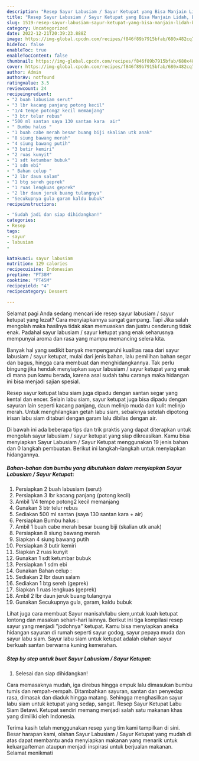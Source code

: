 ```yaml
---
description: "Resep Sayur Labusiam / Sayur Ketupat yang Bisa Manjain Lidah, Buat Buka Puasa}"
title: "Resep Sayur Labusiam / Sayur Ketupat yang Bisa Manjain Lidah, Buat Buka Puasa}"
slug: 1519-resep-sayur-labusiam-sayur-ketupat-yang-bisa-manjain-lidah-buat-buka-puasa
category: Uncategorized
date: 2022-12-21T20:39:23.888Z
image: https://img-global.cpcdn.com/recipes/f846f89b7915bfab/680x482cq70/sayur-labusiam-sayur-ketupat-foto-resep-utama.jpg
hideToc: false
enableToc: true
enableTocContent: false
thumbnail: https://img-global.cpcdn.com/recipes/f846f89b7915bfab/680x482cq70/sayur-labusiam-sayur-ketupat-foto-resep-utama.jpg
cover: https://img-global.cpcdn.com/recipes/f846f89b7915bfab/680x482cq70/sayur-labusiam-sayur-ketupat-foto-resep-utama.jpg
author: Admin
authorAv: notfound
ratingvalue: 3.5
reviewcount: 24
recipeingredient:
- "2 buah labusiam serut"
- "3 lbr kacang panjang potong kecil"
- "1/4 tempe potong2 kecil memanjang"
- "3 btr telur rebus"
- "500 ml santan saya 130 santan kara  air"
- " Bumbu halus "
- "1 buah cabe merah besar buang biji skalian utk anak"
- "8 siung bawang merah"
- "4 siung bawang putih"
- "3 butir kemiri"
- "2 ruas kunyit"
- "1 sdt ketumbar bubuk"
- "1 sdm ebi"
- " Bahan celup "
- "2 lbr daun salam"
- "1 btg sereh geprek"
- "1 ruas lengkuas geprek"
- "2 lbr daun jeruk buang tulangnya"
- "Secukupnya gula garam kaldu bubuk"
recipeinstructions:

- "Sudah jadi dan siap dihidangkan!"
categories:
- Resep
tags:
- sayur
- labusiam
- 

katakunci: sayur labusiam  
nutrition: 129 calories
recipecuisine: Indonesian
preptime: "PT38M"
cooktime: "PT45M"
recipeyield: "4"
recipecategory: Dessert

---
```



Selamat pagi Anda sedang mencari ide resep sayur labusiam / sayur ketupat yang lezat? Cara menyiapkannya sangat gampang. Tapi Jika salah mengolah maka hasilnya tidak akan memuaskan dan justru cenderung tidak enak. Padahal sayur labusiam / sayur ketupat yang enak seharusnya mempunyai aroma dan rasa yang mampu memancing selera kita.


Banyak hal yang sedikit banyak mempengaruhi kualitas rasa dari sayur labusiam / sayur ketupat, mulai dari jenis bahan, lalu pemilihan bahan segar dan bagus, hingga cara membuat dan menghidangkannya. Tak perlu bingung jika hendak menyiapkan sayur labusiam / sayur ketupat yang enak di mana pun kamu berada, karena asal sudah tahu caranya maka hidangan ini bisa menjadi sajian spesial.

Resep sayur ketupat labu siam juga dipadu dengan santan segar yang kental dan encer. Selain labu siam, sayur ketupat juga bisa dipadu dengan sayuran lain seperti kacang panjang, daun melinjo muda dan kulit melinjo merah. Untuk menghilangkan getah labu siam, sebaiknya setelah dipotong irisan labu siam ditaburi dengan garam lalu dibilas dengan air.


Di bawah ini ada beberapa tips dan trik praktis yang dapat diterapkan untuk mengolah sayur labusiam / sayur ketupat yang siap dikreasikan. Kamu bisa menyiapkan Sayur Labusiam / Sayur Ketupat menggunakan 19 jenis bahan dan 0 langkah pembuatan. Berikut ini langkah-langkah untuk menyiapkan hidangannya.

<!--inarticleads1-->

##### Bahan-bahan dan bumbu yang dibutuhkan dalam menyiapkan Sayur Labusiam / Sayur Ketupat:

1. Persiapkan 2 buah labusiam (serut)
1. Persiapkan 3 lbr kacang panjang (potong kecil)
1. Ambil 1/4 tempe potong2 kecil memanjang
1. Gunakan 3 btr telur rebus
1. Sediakan 500 ml santan (saya 130 santan kara + air)
1. Persiapkan  Bumbu halus :
1. Ambil 1 buah cabe merah besar buang biji (skalian utk anak)
1. Persiapkan 8 siung bawang merah
1. Siapkan 4 siung bawang putih
1. Persiapkan 3 butir kemiri
1. Siapkan 2 ruas kunyit
1. Gunakan 1 sdt ketumbar bubuk
1. Persiapkan 1 sdm ebi
1. Gunakan  Bahan celup :
1. Sediakan 2 lbr daun salam
1. Sediakan 1 btg sereh (geprek)
1. Siapkan 1 ruas lengkuas (geprek)
1. Ambil 2 lbr daun jeruk buang tulangnya
1. Gunakan Secukupnya gula, garam, kaldu bubuk


Lihat juga cara membuat Sayur manisah/labu siem,untuk kuah ketupat lontong dan masakan sehari-hari lainnya. Berikut ini tiga kompilasi resep sayur yang menjadi &#34;jodohnya&#34; ketupat. Kamu bisa menyiapkan aneka hidangan sayuran di rumah seperti sayur godog, sayur pepaya muda dan sayur labu siam. Sayur labu siam untuk ketupat adalah olahan sayur berkuah santan berwarna kuning kemerahan. 

<!--inarticleads2-->

##### Step by step untuk buat Sayur Labusiam / Sayur Ketupat:


1. Selesai dan siap dihidangkan!

Cara memasaknya mudah, iga direbus hingga empuk lalu dimasukan bumbu tumis dan rempah-rempah. Ditambahkan sayuran, santan dan penyedap rasa, dimasak dan diaduk hingga matang. Sehingga menghasilkan sayur labu siam untuk ketupat yang sedap, sangat. Resep Sayur Ketupat Labu Siam Betawi. Ketupat sendiri memang menjadi salah satu makanan khas yang dimiliki oleh Indonesia. 

Terima kasih telah menggunakan resep yang tim kami tampilkan di sini. Besar harapan kami, olahan Sayur Labusiam / Sayur Ketupat yang mudah di atas dapat membantu anda menyiapkan makanan yang menarik untuk keluarga/teman ataupun menjadi inspirasi untuk berjualan makanan. Selamat menikmati
